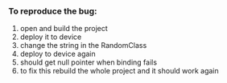 ### To reproduce the bug:

1.  open and build the project
2.  deploy it to device
3.  change the string in the RandomClass
4.  deploy to device again
5.  should get null pointer when binding fails
6.  to fix this rebuild the whole project and it should work again

